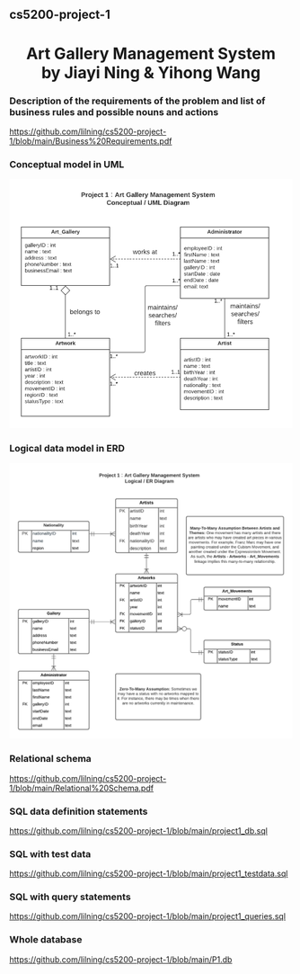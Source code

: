 ## cs5200-project-1 
<h1 align="center">Art Gallery Management System
  <br>
  by Jiayi Ning & Yihong Wang
  <br>
</h1>

### Description of the requirements of the problem and list of business rules and possible nouns and actions
https://github.com/lilning/cs5200-project-1/blob/main/Business%20Requirements.pdf
### Conceptual model in UML
![Image of UML](https://github.com/lilning/cs5200-project-1/blob/main/Project1%20-%20UML.png?raw=true)
### Logical data model in ERD
![Image of UML](https://github.com/lilning/cs5200-project-1/blob/main/Project1%20-%20ERD.png?raw=true)
### Relational schema
https://github.com/lilning/cs5200-project-1/blob/main/Relational%20Schema.pdf
### SQL data definition statements
https://github.com/lilning/cs5200-project-1/blob/main/project1_db.sql
### SQL with test data
https://github.com/lilning/cs5200-project-1/blob/main/project1_testdata.sql
### SQL with query statements
https://github.com/lilning/cs5200-project-1/blob/main/project1_queries.sql
### Whole database
https://github.com/lilning/cs5200-project-1/blob/main/P1.db



